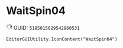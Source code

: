 # WaitSpin04
![](/img/WaitSpin04.png)
GUID: `5185015029542960531`
```
EditorGUIUtility.IconContent("WaitSpin04")
```
